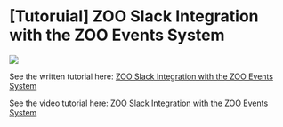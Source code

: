 # [Tutoruial] ZOO Slack Integration with the ZOO Events System



[![](https://www.zoomodsplus.com/media/zoo/images/zoo_slack_integration_c2985b75c40d90ca83b09e0a5daf40bc.jpg)](https://www.zoomodsplus.com/blog/tutorials/tutorial-zoo-slack-integration-with-the-zoo-events-system)

See the written tutorial here: [ZOO Slack Integration with the ZOO Events System
](https://www.zoomodsplus.com/blog/tutorials/tutorial-zoo-slack-integration-with-the-zoo-events-system)

See the video tutorial here: [ZOO Slack Integration with the ZOO Events System
](https://www.youtube.com/watch?v=I536WTmXAi4)
